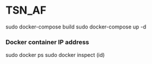 # TSN_AF

sudo docker-compose build
sudo docker-compose up -d 

### Docker container IP address

sudo docker ps
sudo docker inspect (id)
